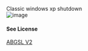 Classic windows xp shutdown
<br>
![image](https://github.com/https433/xpshutdown/assets/101961638/d1823b49-c61f-4233-81b6-6a509d97ac04)

<h4>See License</h4>
<a href="ABGSL V2.md">ABGSL V2</a>
